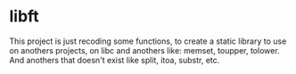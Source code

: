 # libft
This project is just recoding some functions, to create a static library to use on anothers projects, on libc and anothers like: memset, toupper, tolower.
And anothers that doesn't exist like split, itoa, substr, etc.
